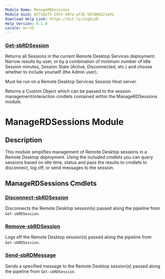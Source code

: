 ```yaml
---
Module Name: ManageRDSessions
Module Guid: 877182f5-297e-44fa-af26-567d60221e91
Download Help Link: https://bit.ly/2xghizR
Help Version: 0.1.0
Locale: en-US
---
```


### [Get-sbRDSession](Get-sbRDSession.md)
Returns all Sessions in the current Remote Desktop Services deployment. Narrow results by user, or
by a combination of minimum number of Idle Session minutes, Session State (Active, Disconnected, etc.) and choose whether to include yourself (the Admin user).

Must be run on a Remote Desktop Services Session Host server.

Returns a Custom Object which can be passed to the session management/interaction cmdlets contained
within the ManageRDSessions module.

# ManageRDSessions Module
## Description
This module simplifies management of Remote Desktop sessions in a Remote Desktop deployment. Using the included
cmdlets you can query sessions based on idle time, status and pass the results to cmdlets to disconnect, log off,
or send messages to the session.

## ManageRDSessions Cmdlets
### [Disconnect-sbRDSession](Disconnect-sbRDSession.md)
Disconnects the Remote Desktop session(s) passed along the pipeline from `Get-sbRDSession`.


### [Remove-sbRDSession](Remove-sbRDSession.md)
Logs off the Remote Desktop session(s) passed along the pipeline from `Get-sbRDSession`.

### [Send-sbRDMessage](Send-sbRDMessage.md)
Sends a specified message to the Remote Desktop session(s) passed along the pipeline from `Get-sbRDSession`.


